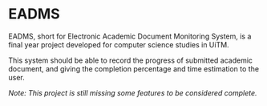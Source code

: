 # EADMS
EADMS, short for Electronic Academic Document Monitoring System, is a final year project developed for computer science studies in UiTM.

This system should be able to record the progress of submitted academic document, and giving the completion percentage and time estimation to the user.

_Note: This project is still missing some features to be considered complete._
